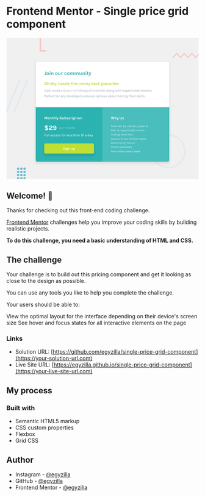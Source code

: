 # Frontend Mentor - Single price grid component

![Design preview for the Single price grid component coding challenge](./design/desktop-preview.jpg)

## Welcome! 👋

Thanks for checking out this front-end coding challenge.

[Frontend Mentor](https://www.frontendmentor.io) challenges help you improve your coding skills by building realistic projects.

**To do this challenge, you need a basic understanding of HTML and CSS.**

## The challenge

Your challenge is to build out this pricing component and get it looking as close to the design as possible.

You can use any tools you like to help you complete the challenge.

Your users should be able to:

View the optimal layout for the interface depending on their device's screen size
See hover and focus states for all interactive elements on the page

### Links

- Solution URL: [https://github.com/egyzilla/single-price-grid-component](https://your-solution-url.com)
- Live Site URL: [https://egyzilla.github.io/single-price-grid-component](https://your-live-site-url.com)

## My process

### Built with

- Semantic HTML5 markup
- CSS custom properties
- Flexbox
- Grid CSS

## Author

- Instagram - [@egyzilla](https://www.instagram.com/egyzilla/)
- GitHub - [@egyzilla](https://github.com/egyzilla)
- Frontend Mentor - [@egyzilla](https://www.frontendmentor.io/profile/egyzilla)


